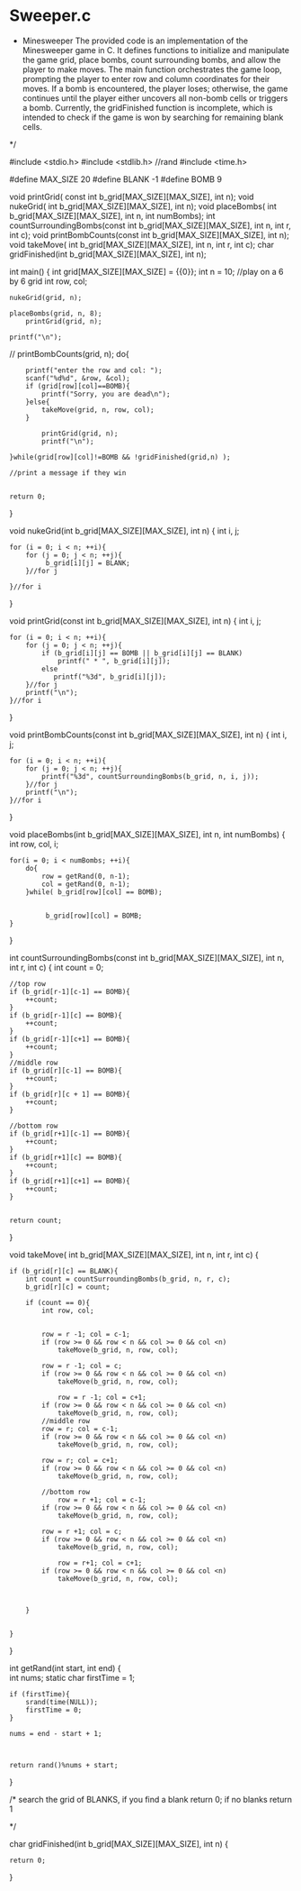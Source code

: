 # Sweeper.c


* Minesweeper 
The provided code is an implementation of the Minesweeper game in C. It defines functions to initialize and manipulate the game grid, place bombs, count surrounding bombs, and allow the player to make moves. The main function orchestrates the game loop, prompting the player to enter row and column coordinates for their moves. If a bomb is encountered, the player loses; otherwise, the game continues until the player either uncovers all non-bomb cells or triggers a bomb. Currently, the gridFinished function is incomplete, which is intended to check if the game is won by searching for remaining blank cells.







  
  
  


*/

#include <stdio.h>
#include <stdlib.h> //rand
#include <time.h>

#define MAX_SIZE 20
#define BLANK -1
#define BOMB 9


void printGrid( const int b_grid[MAX_SIZE][MAX_SIZE], int n);
void nukeGrid( int b_grid[MAX_SIZE][MAX_SIZE], int n);
void placeBombs( int b_grid[MAX_SIZE][MAX_SIZE], int n, int numBombs);
int countSurroundingBombs(const int b_grid[MAX_SIZE][MAX_SIZE], int n, int r, int c);
void printBombCounts(const  int b_grid[MAX_SIZE][MAX_SIZE], int n);
void takeMove( int b_grid[MAX_SIZE][MAX_SIZE], int n, int r, int c);
char gridFinished(int b_grid[MAX_SIZE][MAX_SIZE], int n);

int main()
{
	int grid[MAX_SIZE][MAX_SIZE] = {{0}};
	int n = 10; //play on a 6 by 6 grid
	int row, col;
	
	nukeGrid(grid, n);

	placeBombs(grid, n, 8);
		printGrid(grid, n);
		
	printf("\n");
//	   printBombCounts(grid, n);
	do{
	
		printf("enter the row and col: ");
		scanf("%d%d", &row, &col);
		if (grid[row][col]==BOMB){
			printf("Sorry, you are dead\n");
		}else{
			takeMove(grid, n, row, col);
		}
		
			printGrid(grid, n);
			printf("\n");
			
	}while(grid[row][col]!=BOMB && !gridFinished(grid,n) );
	
	//print a message if they win
	
   
	return 0;
}

void nukeGrid(int b_grid[MAX_SIZE][MAX_SIZE], int n)
{
	int i, j;
	
	for (i = 0; i < n; ++i){
		for (j = 0; j < n; ++j){
		     b_grid[i][j] = BLANK;
		}//for j
		
	}//for i
	
}

void printGrid(const int b_grid[MAX_SIZE][MAX_SIZE], int n)
{
	int i, j;
	
	for (i = 0; i < n; ++i){
		for (j = 0; j < n; ++j){
			if (b_grid[i][j] == BOMB || b_grid[i][j] == BLANK)
				printf(" * ", b_grid[i][j]);
			else
		       printf("%3d", b_grid[i][j]);
		}//for j
		printf("\n");	
	}//for i
}

void printBombCounts(const int b_grid[MAX_SIZE][MAX_SIZE], int n)
{
	int i, j;
	
	for (i = 0; i < n; ++i){
		for (j = 0; j < n; ++j){
		    printf("%3d", countSurroundingBombs(b_grid, n, i, j));
		}//for j
		printf("\n");	
	}//for i
}

void placeBombs(int b_grid[MAX_SIZE][MAX_SIZE], int n, int numBombs)
{
	int row, col, i;
	
	for(i = 0; i < numBombs; ++i){
		do{
			row = getRand(0, n-1);
	        col = getRand(0, n-1);
		}while( b_grid[row][col] == BOMB);
		
	
	         b_grid[row][col] = BOMB;
	}
}


int countSurroundingBombs(const int b_grid[MAX_SIZE][MAX_SIZE], int n, int r, int c)
{
	int count = 0;
	
	//top row
	if (b_grid[r-1][c-1] == BOMB){
		++count;
	}
	if (b_grid[r-1][c] == BOMB){
		++count;
	}
	if (b_grid[r-1][c+1] == BOMB){
		++count;
	}
	//middle row
	if (b_grid[r][c-1] == BOMB){
		++count;
	}
	if (b_grid[r][c + 1] == BOMB){
		++count;
	}
	
	//bottom row
	if (b_grid[r+1][c-1] == BOMB){
		++count;
	}
	if (b_grid[r+1][c] == BOMB){
		++count;
	}
	if (b_grid[r+1][c+1] == BOMB){
		++count;
	}


	return count;
}

void takeMove( int b_grid[MAX_SIZE][MAX_SIZE], int n, int r, int c)
{
	
	if (b_grid[r][c] == BLANK){
		int count = countSurroundingBombs(b_grid, n, r, c);
		b_grid[r][c] = count;
		
		if (count == 0){
			int row, col;
			
			
			row = r -1; col = c-1;
			if (row >= 0 && row < n && col >= 0 && col <n)
				takeMove(b_grid, n, row, col);
				
			row = r -1; col = c;
			if (row >= 0 && row < n && col >= 0 && col <n)
				takeMove(b_grid, n, row, col);
				
				row = r -1; col = c+1;
			if (row >= 0 && row < n && col >= 0 && col <n)
				takeMove(b_grid, n, row, col);
			//middle row	
			row = r; col = c-1;
			if (row >= 0 && row < n && col >= 0 && col <n)
				takeMove(b_grid, n, row, col);
				
			row = r; col = c+1;
			if (row >= 0 && row < n && col >= 0 && col <n)
				takeMove(b_grid, n, row, col);
			
			//bottom row	
				row = r +1; col = c-1;
			if (row >= 0 && row < n && col >= 0 && col <n)
				takeMove(b_grid, n, row, col);
				
			row = r +1; col = c;
			if (row >= 0 && row < n && col >= 0 && col <n)
				takeMove(b_grid, n, row, col);
				
				row = r+1; col = c+1;
			if (row >= 0 && row < n && col >= 0 && col <n)
				takeMove(b_grid, n, row, col);
				
			
			
		}
		
		
	}
	
}

int getRand(int start, int end)
{	
	int nums;
	static char firstTime = 1;
	
	
	if (firstTime){
		srand(time(NULL));
		firstTime = 0;
	}

	nums = end - start + 1;



	return rand()%nums + start;
}

/*
	search the grid of BLANKS, if you find  a blank
	return 0;
	if no blanks
	return 1

*/

char gridFinished(int b_grid[MAX_SIZE][MAX_SIZE], int n)
{
	
	
	return 0;
}
